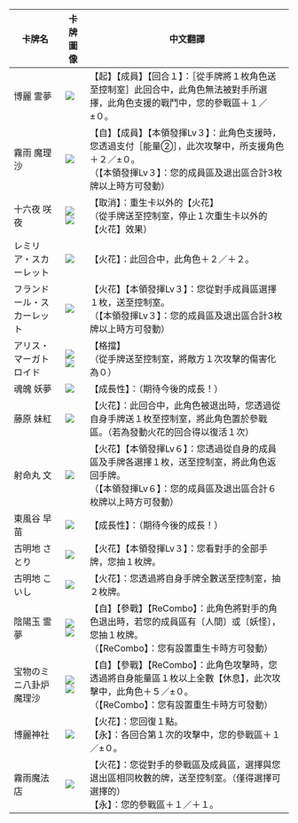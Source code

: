 

|卡牌名 | 卡牌圖像 | 中文翻譯 |
| -------- | -------- | -------- |
|博麗 霊夢 | ![](https://s3-ap-northeast-1.amazonaws.com/rebirth-fy.com/wordpress/wp-content/images/cardlist/THT/th001t_001s.png) | 【起】【成員】【回合１】：［從手牌將１枚角色送至控制室］此回合中，此角色無法被對手所選擇，此角色支援的戰鬥中，您的參戰區＋１／±０。 |
| 霧雨 魔理沙  | ![](https://s3-ap-northeast-1.amazonaws.com/rebirth-fy.com/wordpress/wp-content/images/cardlist/THT/th001t_002s.png)   | 【自】【成員】【本領發揮Lv３】：此角色支援時，您透過支付［能量②］，此次攻擊中，所支援角色＋２／±０。<br>（【本領發揮Lv３】：您的成員區及退出區合計3枚牌以上時方可發動）|
| 十六夜 咲夜 | ![](https://s3-ap-northeast-1.amazonaws.com/rebirth-fy.com/wordpress/wp-content/images/cardlist/THT/th001t_003s.png)![](https://s3-ap-northeast-1.amazonaws.com/rebirth-fy.com/wordpress/wp-content/images/cardlist/THT/th001t_003sn.png)| 【取消】：重生卡以外的【火花】<br>（從手牌送至控制室，停止１次重生卡以外的【火花】效果）|
| レミリア・スカーレット | ![](https://s3-ap-northeast-1.amazonaws.com/rebirth-fy.com/wordpress/wp-content/images/cardlist/THT/th001t_004s.png)| 【火花】：此回合中，此角色＋２／＋２。|
| フランドール・スカーレット| ![](https://s3-ap-northeast-1.amazonaws.com/rebirth-fy.com/wordpress/wp-content/images/cardlist/THT/th001t_005s.png)| 【火花】【本領發揮Lv３】：您從對手成員區選擇１枚，送至控制室。<br>（【本領發揮Lv３】：您的成員區及退出區合計3枚牌以上時方可發動）|
| アリス・マーガトロイド| ![](https://s3-ap-northeast-1.amazonaws.com/rebirth-fy.com/wordpress/wp-content/images/cardlist/THT/th001t_006s.png)![](https://s3-ap-northeast-1.amazonaws.com/rebirth-fy.com/wordpress/wp-content/images/cardlist/THT/th001t_006sn.png) | 【格擋】<br>（從手牌送至控制室，將敵方１次攻擊的傷害化為０）|
| 魂魄 妖夢 | ![](https://s3-ap-northeast-1.amazonaws.com/rebirth-fy.com/wordpress/wp-content/images/cardlist/THT/th001t_007s.png) | 【成長性】：（期待今後的成長！） |
| 藤原 妹紅 | ![](https://s3-ap-northeast-1.amazonaws.com/rebirth-fy.com/wordpress/wp-content/images/cardlist/THT/th001t_008s.png)    | 【火花】：此回合中，此角色被退出時，您透過從自身手牌送１枚至控制室，將此角色置於參戰區。（若為發動火花的回合得以復活１次）|
|射命丸 文 | ![](https://s3-ap-northeast-1.amazonaws.com/rebirth-fy.com/wordpress/wp-content/images/cardlist/THT/th001t_009s.png) | 【火花】【本領發揮Lv６】：您透過從自身的成員區及手牌各選擇１枚，送至控制室，將此角色返回手牌。<br>（【本領發揮Lv６】：您的成員區及退出區合計６枚牌以上時方可發動） |
| 東風谷 早苗 | ![](https://s3-ap-northeast-1.amazonaws.com/rebirth-fy.com/wordpress/wp-content/images/cardlist/THT/th001t_010s.png) | 【成長性】：（期待今後的成長！） |
| 古明地 さとり| ![](https://s3-ap-northeast-1.amazonaws.com/rebirth-fy.com/wordpress/wp-content/images/cardlist/THT/th001t_011s.png)    | 【火花】【本領發揮Lv３】：您看對手的全部手牌，您抽１枚牌。 |
| 古明地 こいし |![](https://s3-ap-northeast-1.amazonaws.com/rebirth-fy.com/wordpress/wp-content/images/cardlist/THT/th001t_012s.png) | 【火花】：您透過將自身手牌全數送至控制室，抽２枚牌。|
| 陰陽玉 霊夢 | ![](https://s3-ap-northeast-1.amazonaws.com/rebirth-fy.com/wordpress/wp-content/images/cardlist/THT/th001t_013s.png)![](https://s3-ap-northeast-1.amazonaws.com/rebirth-fy.com/wordpress/wp-content/images/cardlist/THT/th001t_013sn.png) | 【自】【參戰】【ReCombo】：此角色將對手的角色退出時，若您的成員區有〔人間〕或〔妖怪〕，您抽１枚牌。<br>（【ReCombo】：您有設置重生卡時方可發動）|
| 宝物のミニ八卦炉 魔理沙 | ![](https://s3-ap-northeast-1.amazonaws.com/rebirth-fy.com/wordpress/wp-content/images/cardlist/THT/th001t_014s.png)![](https://s3-ap-northeast-1.amazonaws.com/rebirth-fy.com/wordpress/wp-content/images/cardlist/THT/th001t_014sn.png) | 【自】【參戰】【ReCombo】：此角色攻擊時，您透過將自身能量區１枚以上全數【休息】，此次攻擊中，此角色＋５／±０。<br>（【ReCombo】：您有設置重生卡時方可發動） |
| 博麗神社 | ![](https://s3-ap-northeast-1.amazonaws.com/rebirth-fy.com/wordpress/wp-content/images/cardlist/THT/th001t_015s.png) | 【火花】：您回復１點。<br>【永】：各回合第１次的攻擊中，您的參戰區＋１／±０。 |
| 霧雨魔法店 | ![](https://s3-ap-northeast-1.amazonaws.com/rebirth-fy.com/wordpress/wp-content/images/cardlist/THT/th001t_016s.png) | 【火花】：您從對手的參戰區及成員區，選擇與您退出區相同枚數的牌，送至控制室。（僅得選擇可選擇的）<br>【永】：您的參戰區＋１／＋１。|



